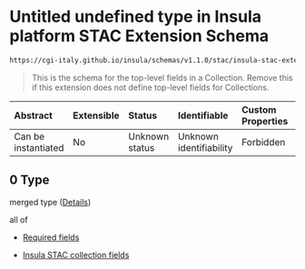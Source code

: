 # Untitled undefined type in Insula platform STAC Extension Schema

```txt
https://cgi-italy.github.io/insula/schemas/v1.1.0/stac/insula-stac-extension.schema.json#/oneOf/0/anyOf/0
```



> This is the schema for the top-level fields in a Collection. Remove this if this extension does not define top-level fields for Collections.

| Abstract            | Extensible | Status         | Identifiable            | Custom Properties | Additional Properties | Access Restrictions | Defined In                                                                                                   |
| :------------------ | :--------- | :------------- | :---------------------- | :---------------- | :-------------------- | :------------------ | :----------------------------------------------------------------------------------------------------------- |
| Can be instantiated | No         | Unknown status | Unknown identifiability | Forbidden         | Allowed               | none                | [insula-stac-extension.schema.json\*](schemas/stac/insula-stac-extension.schema.json) |

## 0 Type

merged type ([Details](insula-stac-extension-oneof-basic-collection-properties-anyof-0.md))

all of

* [Required fields](insula-stac-extension-oneof-basic-collection-properties-anyof-0-allof-required-fields.md)

* [Insula STAC collection fields](insula-stac-extension-defs-insula-stac-collection-fields.md)
